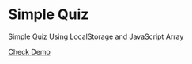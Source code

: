 # Simple Quiz
Simple Quiz Using LocalStorage and JavaScript Array

<a href="https://htmlpreview.github.com/maunashjani/SimpleQuiz/blob/master/index.html">Check Demo</a>
